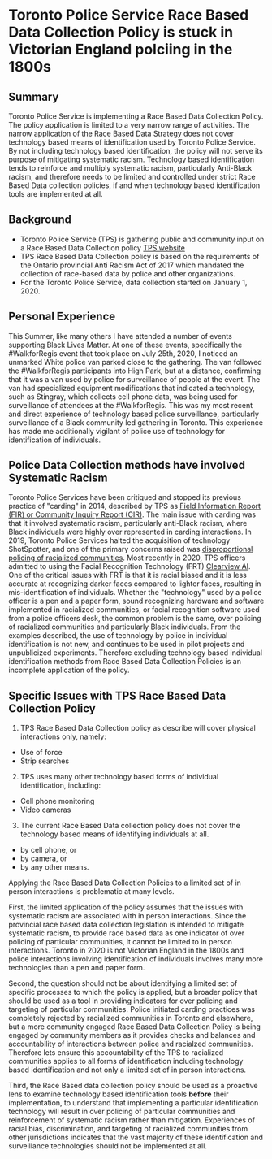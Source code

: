 # Toronto Police Service Race Based Data Collection Policy is stuck in Victorian England polciing in the 1800s

## Summary
Toronto Police Service is implementing a Race Based Data Collection Policy. The policy application is limited to a very narrow range of activities. The narrow application of the Race Based Data Strategy does not cover technology based means of identification used by Toronto Police Service. By not including technology based identification, the policy will not serve its purpose of mitigating systematic racism. Technology based identification tends to reinforce and multiply systematic racism, particularly Anti-Black racism, and therefore needs to be limited and controlled under strict Race Based Data collection policies, if and when technology based identification tools are implemented at all.

## Background
* Toronto Police Service (TPS) is gathering public and community input on a Race Based Data Collection policy [TPS website](http://www.torontopolice.on.ca/race-based-data/)
* TPS Race Based Data Collection policy is based on the requirements of the Ontario provincial Anti Racism Act of 2017 which mandated the collection of race-based data by police and other organizations. 
* For the Toronto Police Service, data collection started on January 1, 2020.

## Personal Experience
This Summer, like many others I have attended a number of events supporting Black Lives Matter. At one of these events, specifically the #WalkforRegis event that took place on July 25th, 2020, I noticed an unmarked White police van parked close to the gathering. The van followed the #WalkforRegis participants into High Park, but at a distance, confirming that it was a van used by police for surveillance of people at the event. The van had specialized equipment modifications that indicated a technology, such as Stingray, which collects cell phone data, was being used for surveillance of attendees at the #WalkforRegis. This was my most recent and direct experience of technology based police surveillance, particularly surveillance of a Black community led gathering in Toronto. This experience has made me additionally vigilant of police use of technology for identification of individuals.

## Police Data Collection methods have involved Systematic Racism
Toronto Police Services have been critiqued and stopped its previous practice of "carding" in 2014, described by TPS as [Field Information Report (FIR) or Community Inquiry Report (CIR)](https://en.wikipedia.org/wiki/Carding_(police_policy)). The main issue with carding was that it involved systematic racism, particularly anti-Black racism, where Black individuals were highly over represented in carding interactions. In 2019, Toronto Police Services halted the acquisition of technology ShotSpotter, and one of the primary concerns raised was [disproportional policing of racialized communities](https://ccla.org/ccla-urges-toronto-delay-purchase-gunshot-location-technology-shotspotter/). Most recently in 2020, TPS officers admitted to using the Facial Recognition Technology (FRT) [Clearview AI](https://www.cbc.ca/news/canada/toronto/toronto-police-clearview-ai-1.5462785). One of the critical issues with FRT is that it is racial biased and it is less accurate at recognizing darker faces compared to lighter faces, resulting in mis-identification of individuals.  Whether the "technology" used by a police officer is a pen and a paper form, sound recognizing hardware and software implemented in racialized communities, or facial recognition software used from a police officers desk, the common problem is the same, over policing of racialized communities and particularly Black individuals. From the examples described, the use of technology by police in individual identification is not new, and continues to be used in pilot projects and unpublicized experiments. Therefore excluding technology based individual identification methods from Race Based Data Collection Policies is an incomplete application of the policy.

## Specific Issues with TPS Race Based Data Collection Policy

1. TPS Race Based Data Collection policy as describe will cover physical interactions only, namely:
* Use of force
* Strip searches
2. TPS uses many other technology based forms of individual identification, including:
* Cell phone monitoring
* Video cameras
3. The current Race Based Data collection policy does not cover the technology based means of identifying individuals at all.  
* by cell phone, or 
* by camera, or 
* by any other means.

Applying the Race Based Data Collection Policies to a limited set of in person interactions is problematic at many levels. 

First, the limited application of the policy assumes that the issues with systematic racism are associated with in person interactions.  Since the provincial race based data collection legislation is intended to mitigate systematic racism, to provide race based data as one indicator of over policing of particular communities, it cannot be limited to in person interactions. Toronto in 2020 is not Victorian England in the 1800s and police interactions involving identification of individuals involves many more technologies than a pen and paper form. 

Second, the question should not be about identifying a limited set of specific processes to which the policy is applied, but a broader policy that should be used as a tool in providing indicators for over policing and targeting of particular communities. Police initiated carding practices was completely rejected by racialized communities in Toronto and elsewhere, but a more community engaged Race Based Data Collection Policy is being engaged by community members as it provides checks and balances and accountability of interactions between police and racialzed communities. Therefore lets ensure this accountability of the TPS to racialized communities applies to all forms of identification including technology based identification and not only a limited set of in person interactions. 

Third, the Race Based data collection policy should be used as a proactive lens to examine technology based identification tools **before** their implementation, to understand that implementing a particular identification technology will result in over policing of particular communities and reinforcement of systematic racism rather than mitigation. Experiences of racial bias, discrimination, and targeting of racialized communities from other jurisdictions indicates that the vast majority of these identification and surveillance technologies should not be implemented at all.


